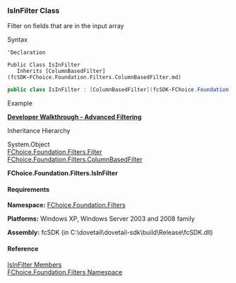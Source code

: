 ﻿### IsInFilter Class

Filter on fields that are in the input array

Syntax

```vbnet
'Declaration

Public Class IsInFilter 
   Inherits [ColumnBasedFilter](fcSDK~FChoice.Foundation.Filters.ColumnBasedFilter.md)
```

```csharp
public class IsInFilter : [ColumnBasedFilter](fcSDK~FChoice.Foundation.Filters.ColumnBasedFilter.md) 
```

Example

[**Developer Walkthrough - Advanced Filtering**](/articles/walkthroughs/filtering.md)

Inheritance Hierarchy

System.Object  
[FChoice.Foundation.Filters.Filter](fcSDK~FChoice.Foundation.Filters.Filter.md)  
[FChoice.Foundation.Filters.ColumnBasedFilter](fcSDK~FChoice.Foundation.Filters.ColumnBasedFilter.md)  

**FChoice.Foundation.Filters.IsInFilter**  

#### Requirements

**Namespace:** [FChoice.Foundation.Filters](fcSDK~FChoice.Foundation.Filters_namespace.md)

**Platforms:** Windows XP, Windows Server 2003 and 2008 family

**Assembly:** fcSDK (in C:\\dovetail\\dovetail-sdk\\build\\Release\\fcSDK.dll)

#### Reference

[IsInFilter Members](fcSDK~FChoice.Foundation.Filters.IsInFilter_members.md)  
[FChoice.Foundation.Filters Namespace](fcSDK~FChoice.Foundation.Filters_namespace.md)